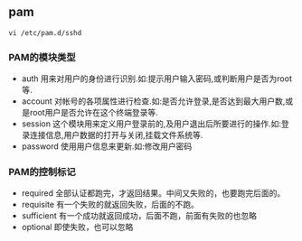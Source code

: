 ## pam
```
vi /etc/pam.d/sshd
```
### PAM的模块类型
* auth 用来对用户的身份进行识别.如:提示用户输入密码,或判断用户是否为root等.
* account 对帐号的各项属性进行检查.如:是否允许登录,是否达到最大用户数,或是root用户是否允许在这个终端登录等.
* session 这个模块用来定义用户登录前的,及用户退出后所要进行的操作.如:登录连接信息,用户数据的打开与关闭,挂载文件系统等.
* password 使用用户信息来更新.如:修改用户密码

### PAM的控制标记
* required 全部认证都跑完，才返回结果。中间又失败的，也要跑完后面的。
* requisite 有一个失败的就返回失败，后面的不跑。
* sufficient 有一个成功就返回成功，后面不跑，前面有失败的也忽略
* optional 即使失败，也可以忽略
  
